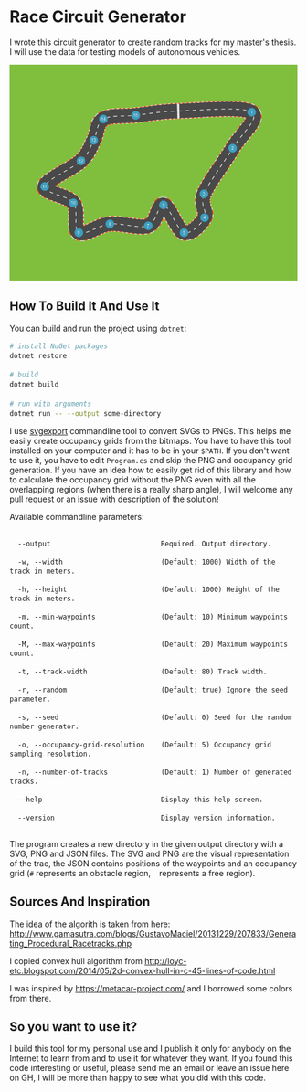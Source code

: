 ﻿# Race Circuit Generator

I wrote this circuit generator to create random tracks for my master's thesis. I will use the data for testing models of autonomous vehicles.

![An example of a generated track.](./track-example.png)

## How To Build It And Use It

You can build and run the project using `dotnet`:

```sh
# install NuGet packages
dotnet restore

# build
dotnet build

# run with arguments
dotnet run -- --output some-directory

```

I use [svgexport](https://www.npmjs.com/package/svgexport) commandline tool to convert SVGs to PNGs. This helps me easily create occupancy grids from the bitmaps. You have to have this tool installed on your computer and it has to be in your `$PATH`. If you don't want to use it, you have to edit `Program.cs` and skip the PNG and occupancy grid generation. If you have an idea how to easily get rid of this library and how to calculate the occupancy grid without the PNG even with all the overlapping regions (when there is a really sharp angle), I will welcome any pull request or an issue with description of the solution!

Available commandline parameters:

```
                                                                                               
  --output                           Required. Output directory.                               
                                                                                               
  -w, --width                        (Default: 1000) Width of the track in meters.             
                                                                                               
  -h, --height                       (Default: 1000) Height of the track in meters.            
                                                                                               
  -m, --min-waypoints                (Default: 10) Minimum waypoints count.                    
                                                                                               
  -M, --max-waypoints                (Default: 20) Maximum waypoints count.                    
                                                                                               
  -t, --track-width                  (Default: 80) Track width.                                
                                                                                               
  -r, --random                       (Default: true) Ignore the seed parameter.                
                                                                                               
  -s, --seed                         (Default: 0) Seed for the random number generator.        
                                                                                               
  -o, --occupancy-grid-resolution    (Default: 5) Occupancy grid sampling resolution.          
                                                                                               
  -n, --number-of-tracks             (Default: 1) Number of generated tracks.                  
                                                                                               
  --help                             Display this help screen.                                 
                                                                                               
  --version                          Display version information.                              
                                                                                               
```

The program creates a new directory in the given output directory with a SVG, PNG and JSON files. The SVG and PNG are the visual representation of the trac, the JSON contains positions of the waypoints and an occupancy grid (`#` represents an obstacle region, ` ` represents a free region).

## Sources And Inspiration

The idea of the algorith is taken from here: http://www.gamasutra.com/blogs/GustavoMaciel/20131229/207833/Generating_Procedural_Racetracks.php

I copied convex hull algorithm from http://loyc-etc.blogspot.com/2014/05/2d-convex-hull-in-c-45-lines-of-code.html

I was inspired by https://metacar-project.com/ and I borrowed some colors from there.

## So you want to use it?

I build this tool for my personal use and I publish it only for anybody on the Internet to learn from and to use it for whatever they want. If you found this code interesting or useful, please send me an email or leave an issue here on GH, I will be more than happy to see what you did with this code.

